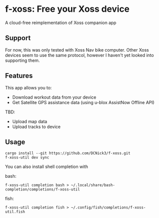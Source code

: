 # f-xoss: Free your Xoss device

A cloud-free reimplementation of Xoss companion app

## Support

For now, this was only tested with Xoss Nav bike computer. Other Xoss devices seem to use the same protocol, however I haven't yet looked into supporting them.

## Features

This app allows you to:

- Download workout data from your device
- Get Satellite GPS assistance data (using u-blox AssistNow Offline API)

TBD:

- Upload map data
- Upload tracks to device

## Usage

```
cargo install --git https://github.com/DCNick3/f-xoss.git
f-xoss-util dev sync
```

You can also install shell completion with

bash:

```
f-xoss-util completion bash > ~/.local/share/bash-completion/completions/f-xoss-util
```

fish:

```
f-xoss-util completion fish > ~/.config/fish/completions/f-xoss-util.fish
```
